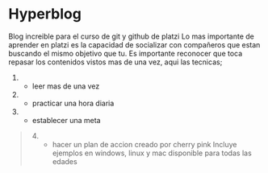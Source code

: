 # Hyperblog
Blog increible para el curso de git y github de platzi
Lo mas importante de aprender en platzi es la capacidad de socializar con compañeros que estan buscando el mismo objetivo que tu. Es importante reconocer que toca repasar los contenidos vistos mas de una vez, aqui las tecnicas;
1. - leer mas de una vez
2. - practicar una hora diaria
3. - establecer una meta
> 4. - hacer un plan de accion
creado por cherry pink
Incluye ejemplos en windows, linux y mac
disponible para todas las edades